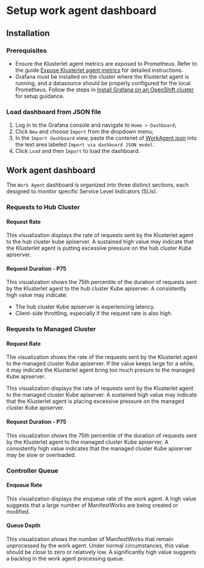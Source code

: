 # Setup work agent dashboard

## Installation

### Prerequisites
- Ensure the Klusterlet agent metrics are exposed to Prometheus. Refer to the guide [Expose Klusterlet agent metrics](../../guide/Metrics/KlusterletAgent.md) for detailed instructions.
- Grafana must be installed on the cluster where the Klusterlet agent is running, and a datasource should be properly configured for the local Prometheus. Follow the steps in [Install Grafana on an OpenShift cluster](../InstallGrafana.md) for setup guidance.

### Load dashboard from JSON file
1. Log in to the Grafana console and navigate to `Home > Dashboard`;
2. Click `New` and choose `Import` from the dropdown menu;
3. In the `Import dashboard` view, paste the contenet of [WorkAgent.json](WorkAgent.json) into the text area labeled `Import via dashboard JSON model`.
4. Click `Load` and then `Import` to load the dashboard.

## Work agent dashboard
The `Work Agent` dashboard is organized into three distinct sections, each designed to monitor specific Service Level Indicators (SLIs).

### Requests to Hub Cluster
#### Request Rate
This visualization displays the rate of requests sent by the Klusterlet agent to the hub cluster kube apiserver. A sustained high value may indicate that the Klusterlet agent is putting excessive pressure on the hub cluster Kube apiserver.

#### Request Duration - P75
This visualization shows the 75th percentile of the duration of requests sent by the Klusterlet agent to the hub cluster Kube apiserver. A consistently high value may indicate:
- The hub cluster Kube apiserver is experiencing latency.
- Client-side throttling, especially if the request rate is also high.

### Requests to Managed Cluster
#### Request Rate
The visualization shows the rate of the requests sent by the Klusterlet agent to the managed cluster Kube apiserver. If the value keeps large for a while, it may indicate the Klusterlet agent bring too much presure to the managed Kube apiserver.

This visualization displays the rate of requests sent by the Klusterlet agent to the managed cluster Kube apiserver. A sustained high value may indicate that the Klusterlet agent is placing excessive pressure on the managed cluster Kube apiserver.

#### Request Duration - P75
This visualization shows the 75th percentile of the duration of requests sent by the Klusterlet agent to the managed cluster Kube apiserver. A consistently high value indicates that the managed cluster Kube apiserver may be slow or overloaded.

### Controller Queue
#### Enqueue Rate
This visualization displays the enqueue rate of the work agent. A high value suggests that a large number of ManifestWorks are being created or modified.

#### Queue Depth
This visualization shows the number of ManifestWorks that remain unprocessed by the work agent. Under normal circumstances, this value should be close to zero or relatively low. A significantly high value suggests a backlog in the work agent processing queue.